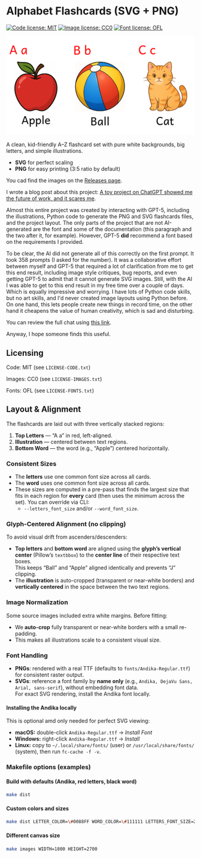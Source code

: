 # Alphabet Flashcards (SVG + PNG)

[![Code license: MIT](https://img.shields.io/badge/Code%20License-MIT-blue.svg)](LICENSE-CODE.txt)
[![Image license: CC0](https://img.shields.io/badge/Images%20License-CC0-blue.svg)](LICENSE-IMAGES.txt)
[![Font license: OFL](https://img.shields.io/badge/Font%20License-OFL-blue.svg)](LICENSE-FONTS.txt)

![A screenshot of the A, B, and C flashcards arranged next to each other](https://raw.githubusercontent.com/seanthegeek/alphabet-flashcards/refs/heads/main/a-b-c-flashcards-example.webp)

A clean, kid-friendly A–Z flashcard set with pure white backgrounds, big letters, and simple illustrations.

- **SVG** for perfect scaling
- **PNG** for easy printing (3:5 ratio by default)

You cad find the images on the [Releases page](https://github.com/seanthegeek/alphabet-flashcards/releases).

I wrote a blog post about this project: [A toy project on ChatGPT showed me the future of work, and it scares me](https://seanthegeek.net/posts/a-toy-project-on-chatgpt-showed-me-the-future-of-work-and-it-scares-me/).

Almost this entire project was created by interacting with GPT-5, including the illustrations, Python code to generate the PNG and SVG flashcards files, and the project layout. The only parts of the project that are not AI-generated are the font and some of the documentation (this paragraph and the two after it, for example). However, GPT-5 **did** recommend a font based on the requirements I provided.

To be clear, the AI did not generate all of this correctly on the first prompt. It took 358 prompts (I asked for the number). It was a collaborative effort between myself and GPT-5 that required a lot of clarification from me to get this end result, including image style critiques, bug reports, and even getting GPT-5 to admit that it cannot generate SVG images. Still, with the AI I was able to get to this end result in my free time over a couple of days. Which is equally impressive and worrying. I have lots of Python code skills, but no art skills, and I'd never created image layouts using Python before. On one hand, this lets people create new things in record time, on the other hand it cheapens the value of human creativity, which is sad and disturbing.

You can review the full chat using [this link](https://chatgpt.com/share/68d7faa2-3478-800b-94d1-1beb3c95accb).

Anyway, I hope someone finds this useful.

## Licensing

Code: MIT (see `LICENSE-CODE.txt`)

Images: CC0 (see `LICENSE-IMAGES.txt`)

Fonts: OFL (see `LICENSE-FONTS.txt`)

## Layout & Alignment

The flashcards are laid out with three vertically stacked regions:

1. **Top Letters** — “A a” in red, left-aligned.
2. **Illustration** — centered between text regions.
3. **Bottom Word** — the word (e.g., “Apple”) centered horizontally.

### Consistent Sizes

- The **letters** use one common font size across all cards.
- The **word** uses one common font size across all cards.
- These sizes are computed in a pre-pass that finds the largest size that fits in each region for **every** card (then uses the minimum across the set). You can override via CLI:
  - `--letters_font_size` and/or `--word_font_size`.

### Glyph-Centered Alignment (no clipping)

To avoid visual drift from ascenders/descenders:

- **Top letters** and **bottom word** are aligned using the **glyph’s vertical center** (Pillow’s `textbbox`) to the **center line** of their respective text boxes.  
  This keeps “Ball” and “Apple” aligned identically and prevents “J” clipping.
- The **illustration** is auto-cropped (transparent or near-white borders) and **vertically centered** in the space between the two text regions.

### Image Normalization

Some source images included extra white margins. Before fitting:

- We **auto-crop** fully transparent or near-white borders with a small re-padding.
- This makes all illustrations scale to a consistent visual size.

### Font Handling

- **PNGs**: rendered with a real TTF (defaults to `fonts/Andika-Regular.ttf`) for consistent raster output.
- **SVGs**: reference a font family by **name only** (e.g., `Andika, DejaVu Sans, Arial, sans-serif`), without embedding font data.  
  For exact SVG rendering, install the Andika font locally.

#### Installing the Andika locally

This is optional amd only needed for perfect SVG viewing:

- **macOS:** double-click `Andika-Regular.ttf` → *Install Font*
- **Windows:** right-click `Andika-Regular.ttf` → *Install*
- **Linux:** copy to `~/.local/share/fonts/` (user) or `/usr/local/share/fonts/` (system), then run `fc-cache -f -v`.

### Makefile options (examples)

#### Build with defaults (Andika, red letters, black word)

```bash
make dist
```

#### Custom colors and sizes

```bash
make dist LETTER_COLOR=\#0088FF WORD_COLOR=\#111111 LETTERS_FONT_SIZE=230 WORD_FONT_SIZE=160
```

#### Different canvas size

```bash
make images WIDTH=1800 HEIGHT=2700
```
